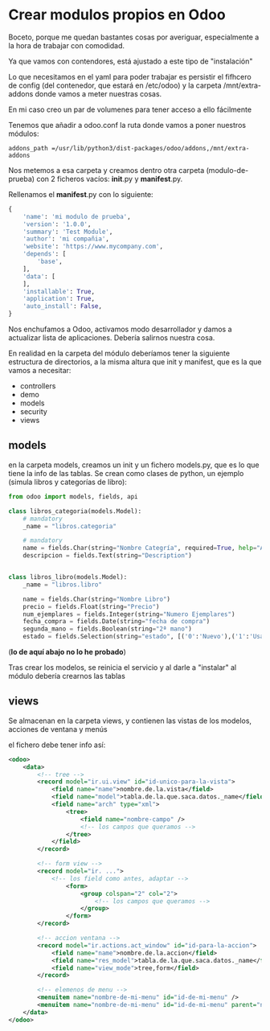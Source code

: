 # Crear modulos propios en Odoo
Boceto, porque me quedan bastantes cosas por averiguar, especialmente
a la hora de trabajar con comodidad. 

Ya que vamos con contendores, está ajustado a este tipo de "instalación"

Lo que necesitamos en el yaml para poder trabajar es persistir el
fifhcero de config (del contenedor, que estará en /etc/odoo)
y la carpeta /mnt/extra-addons donde vamos a meter nuestras cosas.

En mi caso creo un par de volumenes para tener acceso a ello fácilmente


Tenemos que añadir a odoo.conf la ruta donde vamos a poner nuestros módulos:

```console
addons_path =/usr/lib/python3/dist-packages/odoo/addons,/mnt/extra-addons
```

Nos metemos a esa carpeta y creamos dentro otra carpeta (modulo-de-prueba)
con 2 ficheros vacíos: __init__.py y __manifest__.py.

Rellenamos el __manifest__.py con lo siguiente:

```python
{
    'name': 'mi modulo de prueba',
    'version': '1.0.0',
    'summary': 'Test Module',
    'author': 'mi compañia',
    'website': 'https://www.mycompany.com',
    'depends': [
        'base',
    ],
    'data': [
    ],
    'installable': True,
    'application': True,
    'auto_install': False,
}
```

Nos enchufamos a Odoo, activamos modo desarrollador y damos a actualizar lista
de aplicaciones. Debería salirnos nuestra cosa.

En realidad en la carpeta del módulo deberíamos tener la siguiente estructura
de directorios, a la misma altura que init y manifest, 
que es la que vamos a necesitar:

- controllers
- demo
- models
- security
- views

## models
en la carpeta models, creamos un init y un fichero models.py,
que es lo que tiene la info de las tablas. Se crean como clases de python, un 
ejemplo (simula libros y categorías de libro):

```python
from odoo import models, fields, api

class libros_categoria(models.Model):
    # mandatory
    _name = "libros.categoria"

    # mandatory
    name = fields.Char(string="Nombre Categría", required=True, help="Ayuda para saber que info lleva este campo")
    descripcion = fields.Text(string="Description")


class libros_libro(models.Model):
    _name = "libros.libro"

    name = fields.Char(string="Nombre Libro")
    precio = fields.Float(string="Precio")
    num_ejemplares = fields.Integer(string="Numero Ejemplares")
    fecha_compra = fields.Date(string="fecha de compra")
    segunda_mano = fields.Boolean(string="2ª mano")
    estado = fields.Selection(string="estado", [('0':'Nuevo'),('1':'Usado')], default='0')

```
(**lo de aquí abajo no lo he probado**)

Tras crear los modelos, se reinicia el servicio y al darle a "instalar" al
módulo debería crearnos las tablas

## views
Se almacenan en la carpeta views, y contienen las vistas de los modelos,
acciones de ventana y menús

el fichero debe tener info así:

```xml
<odoo>
    <data>
        <!-- tree -->
        <record model="ir.ui.view" id="id-unico-para-la-vista">
            <field name="name">nombre.de.la.vista</field>
            <field name="model">tabla.de.la.que.saca.datos._name</field>
            <field name="arch" type="xml">
                <tree>  
                    <field name="nombre-campo" />
                    <!-- los campos que queramos -->
                </tree>
            </field>
        </record>

        <!-- form view -->
        <record model="ir. ...">
            <!-- los field como antes, adaptar -->
                <form>  
                    <group colspan="2" col="2">
                        <!-- los campos que queramos -->
                    </group>
                </form>
        </record>

        <!-- accion ventana -->
        <record model="ir.actions.act_window" id="id-para-la-accion">
            <field name="name">nombre.de.la.accion</field>
            <field name="res_model">tabla.de.la.que.saca.datos._name</field>
            <field name="view_mode">tree,form</field>
        </record>

        <!-- elemenos de menu -->
        <menuitem name="nombre-de-mi-menu" id="id-de-mi-menu" />
        <menuitem name="nombre-de-mi-menu" id="id-de-mi-menu" parent="nombre-del-menu-parent" action="id-de-la-accion-que-realiza-el-manu"/>
    </data>
</odoo>
```
